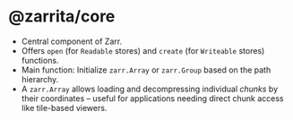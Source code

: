 # @zarrita/core

- Central component of Zarr.
- Offers `open` (for `Readable` stores) and `create` (for `Writeable` stores)
  functions.
- Main function: Initialize `zarr.Array` or `zarr.Group` based on the path
  hierarchy.
- A `zarr.Array` allows loading and decompressing individual _chunks_ by their
  coordinates – useful for applications needing direct chunk access like
  tile-based viewers.
